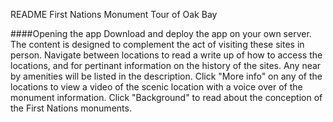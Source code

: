 README First Nations Monument Tour of Oak Bay

####Opening the app
Download and deploy the app on your own server. The content is designed to complement the act of visiting these sites in person. Navigate between locations to read a write up of how to access the locations, and for pertinant information on the history of the sites. Any near by amenities will be listed in the description. Click "More info" on any of the locations to view a video of the scenic location with a voice over of the monument information. Click "Background" to read about the conception of the First Nations monuments.